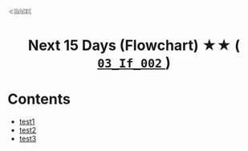 <p align="left">
  <a href="../README.md">
    <img src="../../Z99-OTHERS/00-common/00-back.png" style="width:10%">
  </a>
</p>

<div align="center">
  <h1>
    Next 15 Days (Flowchart) ★★ (
      <a href="https://drive.google.com/file/d/1GrvuJt4-An6P7JUJnEC1XjJx5QD10qkE/view?usp=drive_link">
        <code>03_If_002</code>
      </a>
    )
  </h1>
</div>

# Contents

-   [test1]()
-   [test2]()
-   [test3]()
